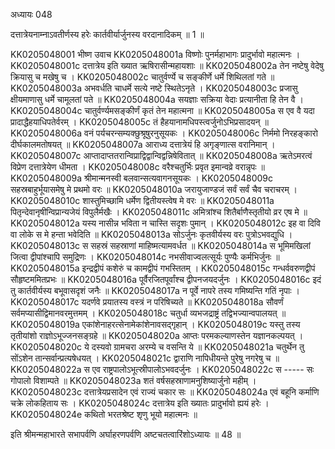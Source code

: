 अध्यायः 048

दत्तात्रेयनाम्नाऽवतीर्णस्य हरेः कार्तवीर्यार्जुनस्य वरदानादिकम् ॥ 1 ॥
	
KK0205048001	भीष्ण उवाच 
KK0205048001a	विष्णोः पुनर्महाभागः प्रादुर्भावो महात्मनः ।
KK0205048001c	दत्तात्रेय इति ख्यात ऋषिरासीन्महायशाः ॥
KK0205048002a	तेन नष्टेषु वेदेषु क्रियासु च मखेषु च ।
KK0205048002c	चातुर्वर्ण्ये च सङ्कीर्णे धर्मे शिथिलतां गते ॥
KK0205048003a	अभवर्धति चाधर्मे सत्ये नष्टे स्थितेऽनृते ।
KK0205048003c	प्रजासु क्षीयमाणासु धर्मे चामूलतां पते ॥
KK0205048004a	सयज्ञाः सक्रिया वेदाः प्रत्यानीता हि तेन वै ।
KK0205048004c	चातुर्वर्ण्यमसङ्कीर्णं कृतं तेन महात्मना ॥
KK0205048005a	स एव वै यदा प्रादाद्धैहयाधिपतेर्वरम् ।
KK0205048005c	तं हैहयानामधिपस्त्वर्जुनोऽभिप्रसादयन् ॥
KK0205048006a	वनं पर्यचरन्सम्यक्छुश्रूषुरनुसूयकः ।
KK0205048006c	निर्ममो निरहङ्कारो दीर्घकालमतोषयत् ॥
KK0205048007a	आराध्य दत्तात्रेयं हि अगृङ्णात्स वरानिमान् ।
KK0205048007c	आप्तादाप्ततरान्विप्राद्विद्वान्विद्वन्निषेवितात् ॥
KK0205048008a	ऋतेऽमरत्वं विप्रेण दत्तात्रेयेण धीमता ।
KK0205048008c	वरैश्चतुर्भिः प्रवृत इमान्वव्रे वरान्नृपः ॥
KK0205048009a	श्रीमान्मनस्वी बलवान्सत्यवागनसूयकः ।
KK0205048009c	सहस्रबाहुर्भूयासमेषु मे प्रथमो वरः ॥
KK0205048010a	जरायुजाण्डजं सर्वं सर्वं चैव चराचरम् ।
KK0205048010c	शास्तुमिच्छामि धर्मेण द्वितीयस्त्वेष मे वरः ॥
KK0205048011a	पितृन्देवानृषीन्विप्रान्यजेयं विपुलैर्मखैः ।
KK0205048011c	अमित्रांश्च शितैर्बाणैस्तृतीयो व्रर एष मे ॥
KK0205048012a	यस्य नासीन्न भविता न चास्ति सदृशः पुमान् ।
KK0205048012c	इह वा दिवि वा लोके स मे हन्ता भवेदिति ॥
KK0205048013a	सोऽर्जुनः कृतवीर्यस्य वरः पुत्रोऽभवद्युधि ।
KK0205048013c	स सहस्रं सहस्राणां माहिष्मत्यामवर्धत ॥
KK0205048014a	स भूमिमखिलां जित्वा द्वीपांश्चापि समुद्रिणः ।
KK0205048014c	नभसीवाज्वलत्सूर्यः पुण्यैः कर्मभिर्जुनः ॥
KK0205048015a	इन्द्रद्वीपं कशेरुं च कामद्वीपं गभस्तितम् ।
KK0205048015c	गन्धर्ववरुणद्वीपं सौहृष्टममितप्रभः ॥
KK0205048016a	पूर्वैरजितपूर्वांश्च द्वीपनजयदर्जुनः ।
KK0205048016c	इदं तु कार्तवीर्यस्य बभूवासदृशं जनैः ॥
KK0205048017a	न पूर्वे नापरे तस्य गमिष्यन्ति गतिं नृपाः ।
KK0205048017c	यदर्णवे प्रयातस्य वस्त्रं न परिषिच्यते ॥
KK0205048018a	सौवर्णं सर्वमप्यासीद्विमानवरमुत्तमम् ।
KK0205048018c	चतुर्धा व्यभजद्राष्ट्रं तद्विभज्यान्वपालयत् ॥
KK0205048019a	एकांशेनाहरत्सेनामेकांशेनावसद्गृहान् ।
KK0205048019c	यस्तु तस्य तृतीयांशो राज्ञोऽभूज्जनसङ्ग्रहे ॥
KK0205048020a	आप्तः परमकल्याणस्तेन यज्ञानकल्पयत् ।
KK0205048020c	ये दस्यवो ग्रामचरा अरम्ये च वसन्ति ये ॥
KK0205048021a	चतुर्थेन तु सोंऽशेन तान्सर्वान्प्रत्यषेधयत् ।
KK0205048021c	द्वाराणि नापिधीयन्ते पुरेषु नगरेषु च ॥
KK0205048022a	स एव राष्ट्रपालोऽभूत्स्रीपालोऽभवदर्जुनः ।
KK0205048022c	स ----- सः गोपालो विशाम्पते ॥
KK0205048023a	शतं वर्षसहस्राणामनुशिष्यार्जुनो महीम् ।
KK0205048023c	दत्तात्रेयप्रसादेन एवं राज्यं चकार सः ॥
KK0205048024a	एवं बहूनि कर्माणि चक्रे लोकहिताय सः  ।
KK0205048024c	दत्तात्रेय इति ख्यातः प्रादुर्भावो ह्ययं हरेः ।
KK0205048024e	कथितो भरतश्रेष्ट शृणु भूयो महात्मनः ॥ 

इति श्रीमन्महाभारते सभापर्वणि अर्घाहरणपर्वणि अष्टचतत्वारिंशोऽध्यायः ॥ 48 ॥
